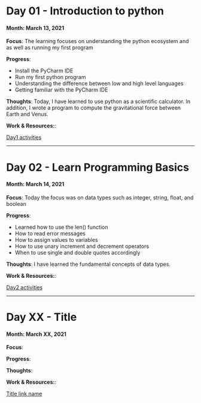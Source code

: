 # Day 01 - Introduction to python

#### Month: March 13, 2021

**Focus**: The learning focuses on understanding the python ecosystem and as well as running my first program

**Progress**:
- Install the PyCharm IDE
- Run my first python program
- Understanding the difference between low and high level languages
- Getting familiar with the PyCharm IDE

**Thoughts**: Today, I have learned to use python as a scientific calculator.
In addition, I wrote a program to compute the gravitational force between Earth and Venus.

**Work & Resources:**:

[Day1 activities](https://github.com/jsanon01/100-days-of-python/blob/main/resources/day1/)

---

# Day 02 - Learn Programming Basics

#### Month: March 14, 2021

**Focus**: Today the focus was on data types such as integer, string, float, and boolean

**Progress**:
- Learned how to use the len() function
- How to read error messages
- How to assign values to variables
- How to use unary increment and decrement operators
- When to use single and double quotes accordingly

**Thoughts**:  I have learned the fundamental concepts of data types. 



**Work & Resources:**:

[Day2 activities](https://github.com/jsanon01/100-days-of-python/blob/main/resources/day2)

---

# Day XX - Title

#### Month: March XX, 2021

**Focus**: 

**Progress**:


**Thoughts**: 

**Work & Resources:**:

[Title link name](https://github.com/jsanon01/100-days-of-python/blob/main/resources/day1/program.py)